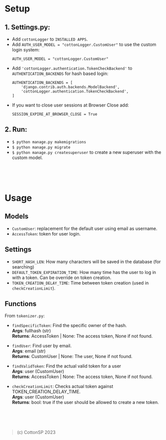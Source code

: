 # Setup

## 1. Settings.py:
- Add ```cottonLogger``` to ```INSTALLED APPS```.
- Add ```AUTH_USER_MODEL = "cottonLogger.CustomUser"``` to use the custom login system:
    ```
    AUTH_USER_MODEL = "cottonLogger.CustomUser"
    ```
- Add ```'cottonLogger.authentication.TokenCheckBackend'``` to ```AUTHENTICATION_BACKENDS``` for hash based login:
    ```
    AUTHENTICATION_BACKENDS = [
        'django.contrib.auth.backends.ModelBackend',
        'cottonLogger.authentication.TokenCheckBackend',
    ]
    ```
- If you want to close user sessions at Browser Close add:
    ```
    SESSION_EXPIRE_AT_BROWSER_CLOSE = True
    ```

## 2. Run:
- ```$ python manage.py makemigrations```
- ```$ python manage.py migrate```
- ```$ python manage.py createsuperuser``` to create a new superuser with the custom model.

<br> <br> <br>

# Usage

## Models
- ```CustomUser```: replacement for the default user using email as username.
- ```AccessToken```: token for user login.

## Settings
- ```SHORT_HASH_LEN```: How many characters will be saved in the database (for searching)
- ```DEFAULT_TOKEN_EXPIRATION_TIME```: How many time has the user to log in with a token. Can be override on token creation.
- ```TOKEN_CREATION_DELAY_TIME```: Time between token creation (used in ```checkCreationLimit```).

## Functions
From ```tokenizer.py```:

- ```findSpecificToken```:
    Find the specific owner of the hash. <br>
    **Args**: fullhash (str) <br>
    **Returns**:
        AccessToken | None: The access token, None if not found.

- ```findUser```:
    Find user by email. <br>
    **Args**: email (str) <br>
    **Returns**: CustomUser | None: The user, None if not found.

- ```findValidToken```:
    Find the actual valid token for a user <br>
    **Args**: user (CustomUser) <br>
    **Returns**: AccessToken | None: The access token, None if not found.

- ```checkCreationLimit```:
    Checks actual token against TOKEN_CREATION_DELAY_TIME. <br>
    **Args**: user (CustomUser) <br>
    **Returns**: bool: true if the user should be allowed to create a new token.

<br> <br> <br>

> (c) CottonSP 2023

